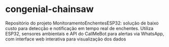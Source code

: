 # congenial-chainsaw
Repositório do projeto MonitoramentoEnchentesESP32: solução de baixo custo para detecção e notificação em tempo real de enchentes. Utiliza ESP32, sensores ambientais e API do CallMeBot para alertas via WhatsApp, com interface web interativa para visualização dos dados
